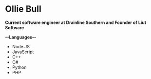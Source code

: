 # Ollie Bull 

**Current software engineer at Drainline Southern and Founder of Liut Software**

**--Languages--**

* Node.JS
* JavaScript
* C++
* C#
* Python
* PHP

